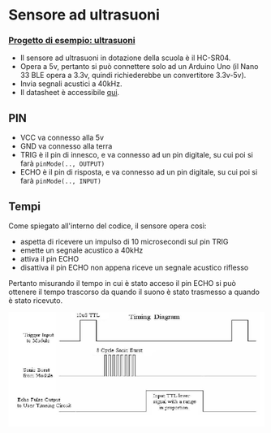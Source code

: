 # Sensore ad ultrasuoni

### [Progetto di esempio: ultrasuoni](./ultrasuoni/ultrasuoni.ino)

- Il sensore ad ultrasuoni in dotazione della scuola è il HC-SR04.
- Opera a 5v, pertanto si può connettere solo ad un Arduino Uno (il Nano 33 BLE opera a 3.3v, quindi richiederebbe un convertitore 3.3v-5v).
- Invia segnali acustici a 40kHz.
- Il datasheet è accessibile [qui](https://cdn.sparkfun.com/datasheets/Sensors/Proximity/HCSR04.pdf).

## PIN

- VCC va connesso alla 5v
- GND va connesso alla terra
- TRIG è il pin di innesco, e va connesso ad un pin digitale, su cui poi si farà `pinMode(.., OUTPUT)`
- ECHO è il pin di risposta, e va connesso ad un pin digitale, su cui poi si farà `pinMode(.., INPUT)`

## Tempi

Come spiegato all'interno del codice, il sensore opera così:
- aspetta di ricevere un impulso di 10 microsecondi sul pin TRIG
- emette un segnale acustico a 40kHz
- attiva il pin ECHO
- disattiva il pin ECHO non appena riceve un segnale acustico riflesso

Pertanto misurando il tempo in cui è stato acceso il pin ECHO si può ottenere il tempo trascorso da quando il suono è stato trasmesso a quando è stato ricevuto.

![Timing](./assets/ultrasuoni_tempi.png)